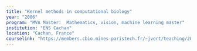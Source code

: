 ```yaml
---
title: "Kernel methods in computational biology"
year: "2006"
program: "MVA Master:  Mathematics, vision, machine learning master"
institution: "ENS Cachan"
location: "Cachan, France"
courselink: "https://members.cbio.mines-paristech.fr/~jvert/teaching/2006master/index.html"
---
```

